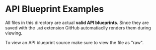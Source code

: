 # API Blueprint Examples
All files in this directory are actual **valid API blueprints**. Since they are saved with the `.md` extension GitHub automatiaclly renders them during viewing. 

To view an API blueprint source make sure to view the file as "raw".
